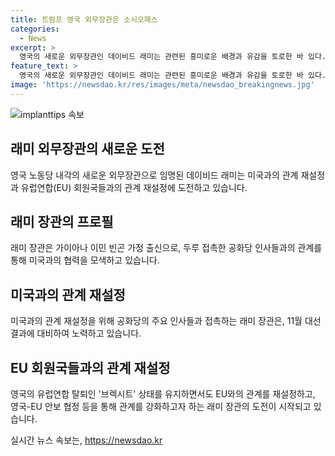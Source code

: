 ```yaml
---
title: 트럼프 영국 외무장관은 소시오패스
categories:
  - News
excerpt: >
  영국의 새로운 외무장관인 데이비드 래미는 관련된 흥미로운 배경과 유감을 토로한 바 있다. 그는 또한 미국의 공화당 인사들에게 접촉하며 미국의 대선 결과에 대비해왔다. EU와의 관계 재설정, 프랑스의 극우 정당 비판에 대한 입장도 주목받았다. 현재까지의 행보는 새로운 정부가 취할 정책에 대한 관심을 불러일으켰다.
feature_text: >
  영국의 새로운 외무장관인 데이비드 래미는 관련된 흥미로운 배경과 유감을 토로한 바 있다. 그는 또한 미국의 공화당 인사들에게 접촉하며 미국의 대선 결과에 대비해왔다. EU와의 관계 재설정, 프랑스의 극우 정당 비판에 대한 입장도 주목받았다. 현재까지의 행보는 새로운 정부가 취할 정책에 대한 관심을 불러일으켰다.
image: 'https://newsdao.kr/res/images/meta/newsdao_breakingnews.jpg'
---
```


<p><img src="https://newsdao.kr/res/images/meta/newsdao_breakingnews.jpg" alt="implanttips 속보" /></p>

<h2 data-ke-size="size26">래미 외무장관의 새로운 도전</h2>

<p data-ke-size="size16">영국 노동당 내각의 새로운 외무장관으로 임명된 데이비드 래미는 미국과의 관계 재설정과 유럽연합(EU) 회원국들과의 관계 재설정에 도전하고 있습니다.</p>

<h2 data-ke-size="size26">래미 장관의 프로필</h2>

<p data-ke-size="size16">래미 장관은 가이아나 이민 빈곤 가정 출신으로, 두루 접촉한 공화당 인사들과의 관계를 통해 미국과의 협력을 모색하고 있습니다.</p>

<h2 data-ke-size="size26">미국과의 관계 재설정</h2>

<p data-ke-size="size16">미국과의 관계 재설정을 위해 공화당의 주요 인사들과 접촉하는 래미 장관은, 11월 대선 결과에 대비하여 노력하고 있습니다.</p>

<h2 data-ke-size="size26">EU 회원국들과의 관계 재설정</h2>

<p data-ke-size="size16">영국의 유럽연합 탈퇴인 '브렉시트' 상태를 유지하면서도 EU와의 관계를 재설정하고, 영국-EU 안보 협정 등을 통해 관계를 강화하고자 하는 래미 장관의 도전이 시작되고 있습니다.</p>
실시간 뉴스 속보는, <a href="https://newsdao.kr" rel="dofollow">https://newsdao.kr</a>


